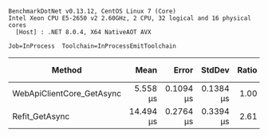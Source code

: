 ```

BenchmarkDotNet v0.13.12, CentOS Linux 7 (Core)
Intel Xeon CPU E5-2650 v2 2.60GHz, 2 CPU, 32 logical and 16 physical cores
  [Host] : .NET 8.0.4, X64 NativeAOT AVX

Job=InProcess  Toolchain=InProcessEmitToolchain  

```
| Method                    | Mean      | Error     | StdDev    | Ratio | RatioSD | Gen0   | Allocated | Alloc Ratio |
|-------------------------- |----------:|----------:|----------:|------:|--------:|-------:|----------:|------------:|
| WebApiClientCore_GetAsync |  5.558 μs | 0.1094 μs | 0.1384 μs |  1.00 |    0.00 | 0.3357 |   3.45 KB |        1.00 |
| Refit_GetAsync            | 14.494 μs | 0.2764 μs | 0.3394 μs |  2.61 |    0.10 | 0.4883 |   5.18 KB |        1.50 |
